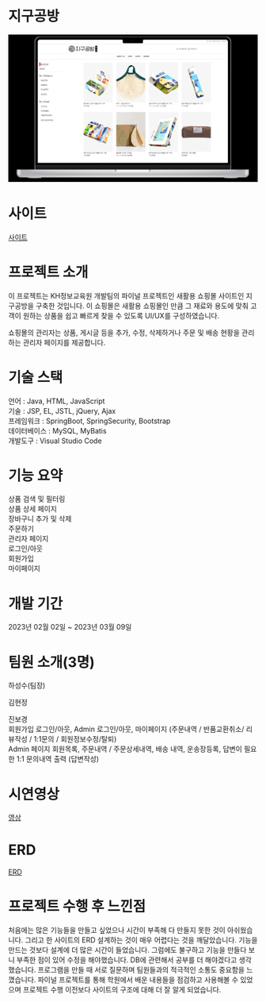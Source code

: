 # 지구공방

![Main](./docs/imgs/Main_img.png)

# 사이트
[사이트](http://g-workshop-pnecz.run.goorm.io/home)

# 프로젝트 소개

이 프로젝트는 KH정보교육원 개발팀의 파이널 프로젝트인 새활용 쇼핑몰 사이트인 지구공방을 구축한 것입니다. 이 쇼핑몰은 새활용 쇼핑몰인 만큼 그 재료와 용도에 맞춰 고객이 원하는 상품을 쉽고 빠르게 찾을 수 있도록 UI/UX를 구성하였습니다.

쇼핑몰의 관리자는 상품, 게시글 등을 추가, 수정, 삭제하거나 주문 및 배송 현황을 관리하는 관리자 페이지를 제공합니다.

# 기술 스택
언어 : Java, HTML, JavaScript  
기술 : JSP, EL, JSTL, jQuery, Ajax  
프레임워크 : SpringBoot, SpringSecurity, Bootstrap  
데이터베이스 : MySQL, MyBatis  
개발도구 : Visual Studio Code

# 기능 요약
상품 검색 및 필터링  
상품 상세 페이지  
장바구니 추가 및 삭제  
주문하기  
관리자 페이지  
로그인/아웃  
회원가입  
마이페이지  

# 개발 기간
2023년 02월 02일 ~ 2023년 03월 09일

# 팀원 소개(3명)
하성수(팀장)  

김현정  

진보경  
회원가입 로그인/아웃, Admin 로그인/아웃, 마이페이지 (주문내역 / 반품교환취소/ 리뷰작성 / 1:1문의 / 회원정보수정/탈퇴)  
Admin 페이지 회원목록, 주문내역 / 주문상세내역, 배송 내역, 운송장등록, 답변이 필요한 1:1 문의내역 출력 (답변작성)

# 시연영상
[영상](https://youtu.be/ugQ0E2SM54w)

# ERD
[ERD](./docs/database/ERD.png)

# 프로젝트 수행 후 느낀점
처음에는 많은 기능들을 만들고 싶었으나 시간이 부족해 다 만들지 못한 것이 아쉬웠습니다. 그리고 한 사이트의 ERD 설계하는 것이 매우 어렵다는 것을 깨달았습니다. 기능을 만드는 것보다 설계에 더 많은 시간이 들었습니다. 그럼에도 불구하고 기능을 만들다 보니 부족한 점이 있어 수정을 해야했습니다. DB에 관련해서 공부를 더 해야겠다고 생각했습니다. 프로그램을 만들 때 서로 질문하며 팀원들과의 적극적인 소통도 중요함을 느꼈습니다. 파이널 프로젝트를 통해 학원에서 배운 내용들을 점검하고 사용해볼 수 있었으며 프로젝트 수행 이전보다 사이트의 구조에 대해 더 잘 알게 되었습니다. 
